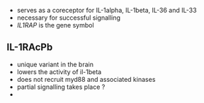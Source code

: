 - serves as a coreceptor for IL-1alpha, IL-1beta, IL-36 and IL-33
- necessary for successful signalling 
- _IL1RAP_ is the gene symbol 


## IL-1RAcPb
- unique variant in the brain 
- lowers the activity of il-1beta
- does not recruit myd88 and associated kinases 
- partial signalling takes place ? 
- 